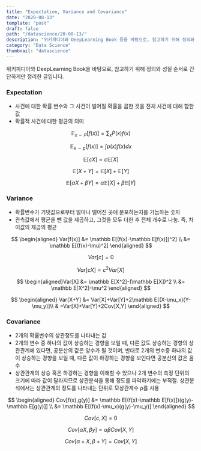 ```yaml
---
title: "Expectation, Variance and Covariance"
date: "2020-08-13"
template: "post"
draft: false
path: "/datascience/20-08-13/"
description: "위키피디아와 DeepLearning Book 등을 바탕으로, 참고하기 위해 정의와 성질 순서로 간단하게만 정리한 글입니다.사건에 대한 확률 변수와 그 사건이 벌어질 확률을 곱한 것을 전체 사건에 대해 합한 값 - 확률적 사건에 대한 평균의 의미로 생각할 수 있다. 이 경우 '모 평균'으로 다룰 수 있다."
category: "Data Science"
thumbnail: "datascience"
---
```


위키피디아와 DeepLearning Book을 바탕으로, 참고하기 위해 정의와 성질 순서로 간단하게만 정리한 글입니다.

### Expectation

- 사건에 대한 확률 변수와 그 사건이 벌어질 확률을 곱한 것을 전체 사건에 대해 합한 값
- 확률적 사건에 대한 평균의 의미


$$
\mathbb E_{x \backsim P}[f(x)] = \sum_x P(x)f(x)
$$

$$
\mathbb E_{x \backsim p}[f(x)] = \int p(x)f(x)dx
$$


$$
\mathbb E[cX] = c\mathbb E[X] 
$$

$$
\mathbb E[X+Y] = \mathbb E[X] + \mathbb E[Y]  
$$

$$
\mathbb E[\alpha X+ \beta Y] = \alpha\mathbb E[X] + \beta\mathbb E[Y] 
$$

### Variance

- 확률변수가 기댓값으로부터 얼마나 떨어진 곳에 분포하는지를 가늠하는 숫자
- 관측값에서 평균을 뺀 값을 제곱하고, 그것을 모두 더한 후 전체 개수로 나눔. 즉, 차이값의 제곱의 평균


$$
\begin{aligned}
Var[f(x)] 
&= \mathbb E[(f(x)-\mathbb E[f(x)])^2] \\
&= \mathbb E[(f(x)-\mu)^2]
\end{aligned}
$$

$$
Var[c] = 0
$$

$$
Var[cX]=c^2Var[X]
$$

$$
\begin{aligned}Var[X] 
&= \mathbb E[X^2]-(\mathbb E[X])^2 \\ 
&= \mathbb E[X^2]-\mu^2
\end{aligned}
$$

$$
\begin{aligned}
Var[X+Y] 
&= Var[X]+Var[Y]+2\mathbb E[(X-\mu_x)(Y-\mu_y)]\\
& =Var[X]+Var[Y]+2Cov[X,Y]
\end{aligned}
$$

### Covariance

- 2개의 확률변수의 상관정도를 나타내는 값
- 2개의 변수 중 하나의 값이 상승하는 경향을 보일 때, 다른 값도 상승하는 경향의 상관관계에 있다면, 공분산의 값은 양수가 될 것이며, 반대로 2개의 변수중 하나의 값이 상승하는 경향을 보일 때, 다른 값이 하강하는 경향을 보인다면 공분산의 값은 음수
- 상관관계의 상승 혹은 하강하는 경향을 이해할 수 있으나 2개 변수의 측정 단위의 크기에 따라 값이 달라지므로 상관분석을 통해 정도를 파악하기에는 부적절. 상관분석에서는 상관관계의 정도를 나타내는 단위로 모상관계수 ρ를 사용


$$
\begin{aligned}
Cov[f(x),g(y)] 
&= \mathbb E[(f(x)-\mathbb E[f(x)])(g(y)-\mathbb E[g(y)]] \\
&= \mathbb E[(f(x)-\mu_x)(g(y)-\mu_y)] 
\end{aligned}
$$

$$
Cov[c,X] = 0
$$

$$
Cov[\alpha X, \beta y] = \alpha \beta Cov[X,Y]
$$

$$
Cov[\alpha+X,\beta+Y] = Cov[X,Y]
$$